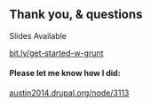 ##  Thank you, & questions

Slides Available

[bit.ly/get-started-w-grunt](http://bit.ly/get-started-w-grunt)

#### Please let me know how I did:

[austin2014.drupal.org/node/3113](https://austin2014.drupal.org/node/3113)
